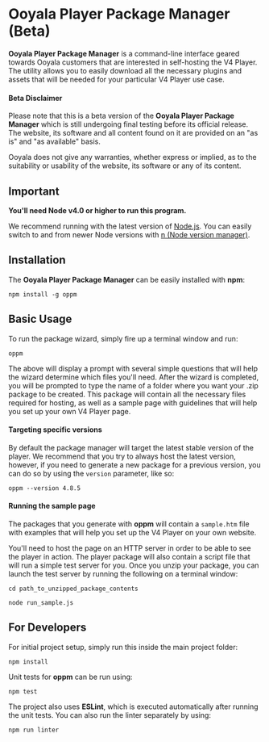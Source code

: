 # Ooyala Player Package Manager (Beta)

**Ooyala Player Package Manager** is a command-line interface geared towards Ooyala customers that are interested in self-hosting the V4 Player. The utility allows you to easily download all the necessary plugins and assets that will be needed for your particular V4 Player use case.

#### Beta Disclaimer

Please note that this is a beta version of the **Ooyala Player Package Manager** which is
still undergoing final testing before its official release. The website, its software and all content found on it are provided on an "as is" and "as available" basis.

Ooyala does not give any warranties, whether express or implied, as to the suitability or usability of the website, its software or any of its content.

## Important

**You'll need Node v4.0 or higher to run this program.**

We recommend running with the latest version of [Node.js](https://nodejs.org). You can easily switch to and from newer Node versions with [n (Node version manager)](https://github.com/tj/n).

## Installation

The **Ooyala Player Package Manager** can be easily installed with **npm**:
```
npm install -g oppm
```

## Basic Usage

To run the package wizard, simply fire up a terminal window and run:
```
oppm
```
The above will display a prompt with several simple questions that will help the wizard determine which files you'll need. After the wizard is completed, you will be prompted to type the name of a folder where you want your .zip package to be created. This package will contain all the necessary files required for hosting, as well as a sample page with guidelines that will help you set up your own V4 Player page.

#### Targeting specific versions
By default the package manager will target the latest stable version of the player. We recommend that you try to always host the latest version, however, if you need to generate a new package for a previous version, you can do so by using the `version` parameter, like so:
```
oppm --version 4.8.5
```

#### Running the sample page
The packages that you generate with **oppm** will contain a `sample.htm` file with examples that will help you set up the V4 Player on your own website.

You'll need to host the page on an HTTP server in order to be able to see the player in action. The player package will also contain a script file that will run a simple test server for you. Once you unzip your package, you can launch the test server by running the following on a terminal window:
```
cd path_to_unzipped_package_contents
```
```
node run_sample.js
```

## For Developers
For initial project setup, simply run this inside the main project folder:
```
npm install
```

Unit tests for **oppm** can be run using:
```
npm test
```

The project also uses **ESLint**, which is executed automatically after running the unit tests. You can also run the linter separately by using:
```
npm run linter
```
